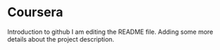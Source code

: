 # Coursera
Introduction to github
I am editing the README file. Adding some more details about the project description.
